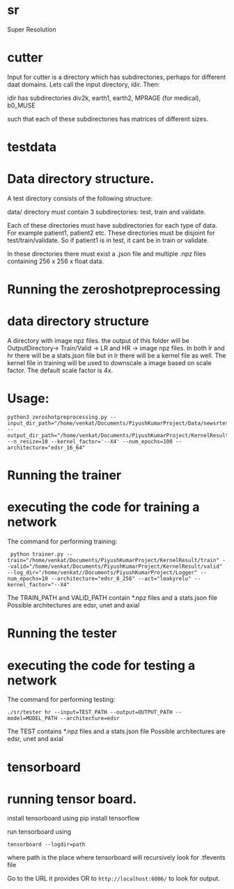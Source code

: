 # sr
Super Resolution


cutter
======

Input for cutter is a directory which has subdirectories, perhaps for different daat domains. Lets call the input directory, idir. Then:

idir has subdirectories div2k, earth1, earth2, MPRAGE (for medical), b0_MUSE

such that each of these subdirectories has matrices of different sizes.

testdata
========

# Data directory structure.

A test directory consists of the following structure:

data/ directory must contain 3 subdirectories: test, train and validate.

Each of these directories must have subdirectories for each type of data. For example patient1, patient2 etc.
These directories must be disjoint for test/train/validate. So if patient1 is in test, it cant be in train or validate.

In these directories there must exist a .json file and multiple .npz files containing 256 x 256 x float data.

Running the zeroshotpreprocessing
=======

# data directory structure

A directory with image npz files. the output of this folder will be OutputDirectory-> Train/Valid -> LR and HR -> image
npz files. In both lr and hr there will be a stats.json file but in lr there will be a kernel file as well. The kernel
file in training will be used to downscale a image based on scale factor. The default scale factor is 4x. 

# Usage:

```
python3 zeroshotpreprocessing.py --input_dir_path="/home/venkat/Documents/PiyushKumarProject/Data/newsrtest/slices" --output_dir_path="/home/venkat/Documents/PiyushKumarProject/KernelResult" --n_resize=10 --kernel_factor='--X4' --num_epochs=100 --architecture="edsr_16_64"
```

Running the trainer
========

# executing the code for training a network

The command for performing training:

```
 python trainer.py --train="/home/venkat/Documents/PiyushKumarProject/KernelResult/train" --valid="/home/venkat/Documents/PiyushKumarProject/KernelResult/valid" --log_dir="/home/venkat//Documents/PiyushKumarProject/Logger" --num_epochs=10 --architecture="edsr_8_256" --act="leakyrelu" --kernel_factor="--X4"

```
The TRAIN_PATH and VALID_PATH contain *.npz files and a stats.json file
Possible architectures are edsr, unet and axial

Running the tester
========

# executing the code for testing a network

The command for performing testing:

```
./sr/tester hr --input=TEST_PATH --output=OUTPUT_PATH --model=MODEL_PATH --architecture=edsr
```
The TEST contains *.npz files and a stats.json file
Possible architectures are edsr, unet and axial

tensorboard
========

# running tensor board.

install tensorboard using 
pip install tensorflow

run tensorboard using 
```
tensorboard --logdir=path
```

where path is the place where tensorboard will recursively look for .tfevents file

Go to the URL it provides OR to ```http://localhost:6006/``` to look for output.
